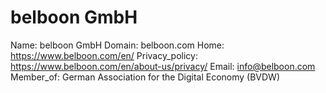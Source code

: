 
# belboon GmbH

Name: belboon GmbH
Domain: belboon.com
Home: https://www.belboon.com/en/
Privacy_policy: https://www.belboon.com/en/about-us/privacy/
Email: info@belboon.com
Member_of: German Association for the Digital Economy (BVDW)
